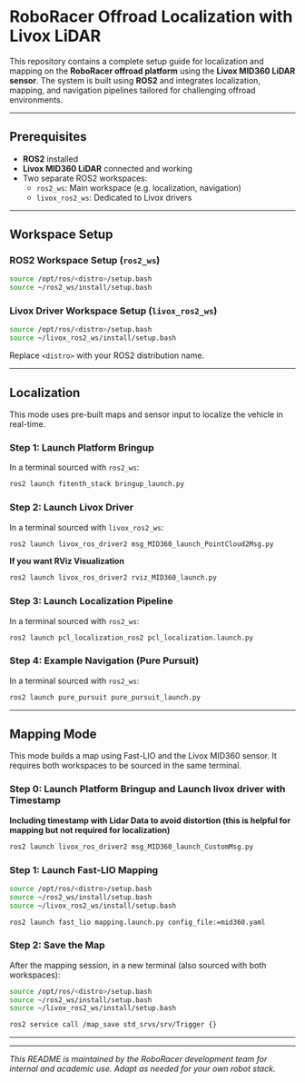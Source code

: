 # RoboRacer Offroad Localization with Livox LiDAR

This repository contains a complete setup guide for localization and mapping on the **RoboRacer offroad platform** using the **Livox MID360 LiDAR sensor**. The system is built using **ROS2** and integrates localization, mapping, and navigation pipelines tailored for challenging offroad environments.

---

## Prerequisites

- **ROS2** installed
- **Livox MID360 LiDAR** connected and working
- Two separate ROS2 workspaces:
  - `ros2_ws`: Main workspace (e.g. localization, navigation)
  - `livox_ros2_ws`: Dedicated to Livox drivers

---

## Workspace Setup

### ROS2 Workspace Setup (`ros2_ws`)

```bash
source /opt/ros/<distro>/setup.bash
source ~/ros2_ws/install/setup.bash
```

### Livox Driver Workspace Setup (`livox_ros2_ws`)

```bash
source /opt/ros/<distro>/setup.bash
source ~/livox_ros2_ws/install/setup.bash
```

Replace `<distro>` with your ROS2 distribution name.

---

## Localization

This mode uses pre-built maps and sensor input to localize the vehicle in real-time.

### Step 1: Launch Platform Bringup

In a terminal sourced with `ros2_ws`:

```bash
ros2 launch fitenth_stack bringup_launch.py
```

### Step 2: Launch Livox Driver

In a terminal sourced with `livox_ros2_ws`:

```bash
ros2 launch livox_ros_driver2 msg_MID360_launch_PointCloud2Msg.py
```

**If you want RViz Visualization**

```bash
ros2 launch livox_ros_driver2 rviz_MID360_launch.py
```



### Step 3: Launch Localization Pipeline

In a terminal sourced with `ros2_ws`:

```bash
ros2 launch pcl_localization_ros2 pcl_localization.launch.py
```

### Step 4: Example Navigation (Pure Pursuit)

In a terminal sourced with `ros2_ws`:

```bash
ros2 launch pure_pursuit pure_pursuit_launch.py
```

---

## Mapping Mode

This mode builds a map using Fast-LIO and the Livox MID360 sensor. It requires both workspaces to be sourced in the same terminal.
### Step 0: Launch Platform Bringup and Launch livox driver with Timestamp

**Including timestamp with Lidar Data to avoid distortion (this is helpful for mapping but not required for localization)**

```bash
ros2 launch livox_ros_driver2 msg_MID360_launch_CustomMsg.py
```



### Step 1: Launch Fast-LIO Mapping

```bash
source /opt/ros/<distro>/setup.bash
source ~/ros2_ws/install/setup.bash
source ~/livox_ros2_ws/install/setup.bash

ros2 launch fast_lio mapping.launch.py config_file:=mid360.yaml
```

### Step 2: Save the Map

After the mapping session, in a new terminal (also sourced with both workspaces):

```bash
source /opt/ros/<distro>/setup.bash
source ~/ros2_ws/install/setup.bash
source ~/livox_ros2_ws/install/setup.bash

ros2 service call /map_save std_srvs/srv/Trigger {}
```

---



---

_This README is maintained by the RoboRacer development team for internal and academic use. Adapt as needed for your own robot stack._
